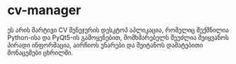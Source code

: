 # cv-manager
ეს არის მარტივი CV მენეჯერის დესკტოპ აპლიკაცია, რომელიც შექმნილია Python-ისა და PyQt5-ის გამოყენებით, მომხმარებელს შეუძლია შეიყვანოს პირადი ინფორმაცია, აირჩიოს უნარები და შეიტანოს დამატებითი მონაცემები ცხრილში.
